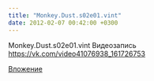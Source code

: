 ```yaml
---
title: "Monkey.Dust.s02e01.vint"
date: 2012-02-07 00:42:00 +0300
---
```


Monkey.Dust.s02e01.vint
Видеозапись
https://vk.com/video41076938_161726753

[Вложение](https://vk.com/video41076938_161726753)
